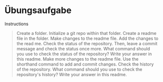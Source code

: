 # Übungsaufgabe

Instructions

   > Create a folder.
   > Initialize a git repo within that folder.
   > Create a readme file in the folder.
   > Make changes to the readme file.
   > Add the changes to the read me. Check the status of the repository. Then, leave a commit message and check the status once more.
   > What command should you use to check the status of the repository? Write your answer in this readme.
   > Make more changes to the readme file. Use the shorthand command to add and commit changes.
   > Check the history of the repository.
   > What command should you use to check the repository's history? Write your answer in this readme.
